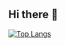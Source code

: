 ## Hi there 👋
[![Top Langs](https://github-readme-stats.vercel.app/api/top-langs/?username=Pengling1472&theme=tokyonight)](https://github.com/Pengling1472/Pengling1472)

<!--
**Pengling1472/Pengling1472** is a ✨ _special_ ✨ repository because its `README.md` (this file) appears on your GitHub profile.

Here are some ideas to get you started:

- 🔭 I’m currently working on ...
- 🌱 I’m currently learning ...
- 👯 I’m looking to collaborate on ...
- 🤔 I’m looking for help with ...
- 💬 Ask me about ...
- 📫 How to reach me: ...
- ⚡ Fun fact: ...
-->
